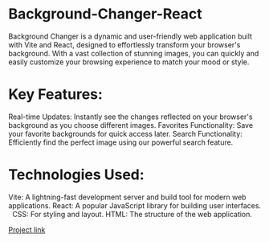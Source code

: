 # Background-Changer-React

Background Changer is a dynamic and user-friendly web application built with Vite and React,
designed to effortlessly transform your browser's background.
With a vast collection of stunning images, you can quickly and easily customize
your browsing experience to match your mood or style.

# Key Features:

Real-time Updates: Instantly see the changes reflected on your browser's background as you choose different images.
Favorites Functionality: Save your favorite backgrounds for quick access later.
Search Functionality: Efficiently find the perfect image using our powerful search feature.

# Technologies Used:

Vite: A lightning-fast development server and build tool for modern web applications.
React: A popular JavaScript library for building user interfaces.   
CSS: For styling and layout.
HTML: The structure of the web application.

[Project link](https://hanumant-dombale.github.io/Background-Changer-React/)
